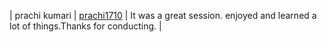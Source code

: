 | prachi kumari | [prachi1710](https://github.com/prachi1710) | It was a great session. enjoyed and learned a lot of things.Thanks for conducting. |
